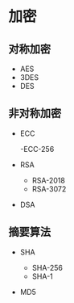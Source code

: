 
# 加密

## 对称加密

- AES
- 3DES
- DES

## 非对称加密
- ECC

    -ECC-256

- RSA

    - RSA-2018
    - RSA-3072

- DSA

## 摘要算法

- SHA
    
    - SHA-256
    - SHA-1

- MD5
